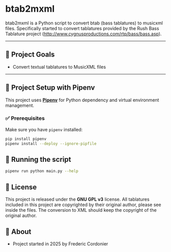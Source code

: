 # btab2mxml
btab2mxml is a Python script to convert btab (bass tablatures) to musicxml files. Specifically started to convert tablatures provided by the Rush Bass Tablature project (http://www.cygnusproductions.com/rtp/bass/bass.asp).

---

## 🎯 Project Goals

- Convert textual tablatures to MusicXML files

---


## 🚀 Project Setup with Pipenv

This project uses **[Pipenv](https://pipenv.pypa.io/en/latest/)** for Python dependency and virtual environment management.

### ✅ Prerequisites

Make sure you have `pipenv` installed:

```bash
pip install pipenv
pipenv install --deploy --ignore-pipfile
```

## 🐳 Running the script

```bash
pipenv run python main.py --help
```


## 📝 License

This project is released under the **GNU GPL v3** license.
All tablatures included in this project are copyrighted by their original author,
please see inside the files. The conversion to XML should keep the copyright of
the original author.


## 📸 About

- Project started in 2025 by Frederic Cordonier
